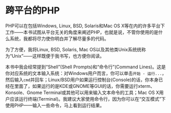 # 跨平台的PHP

PHP可以在包括Windows, Linux, BSD, Solaris和Mac OS X等在内的许多平台下工作——本书试图从平台无关的角度来阐述PHP，也就是说，不管你使用的是什么系统，我都将尽力使你明白并了解尽量多的代码。

为了方便，我将Linux, BSD, Solaris, Mac OS以及其他类Unix系统统称为“Unix”——这样既便于我书写，也方便你阅读。

本书中我会经常提到“Shell”(Shell Prompts)和“命令行”(Command Lines)。这是你对应系统的文本输入系统：对Windows用户而言，你可以单击`开始 - 运行...`，然后输入`cmd`并回车；Linux/BSD用户如果运行控制台(Console)的话，你本身已经在里面了，如果运行的是KDE或GNOME等GUI的话，你需要运行xterm、Konsole、Gnome Terminal或其他可以用来输入文本命令的工具；Mac OS X用户应该运行终端(Terminal)。我建议大家使用命令行，因为你可以在“交互模式”下使用PHP——输入一些命令，马上看到运行结果。
